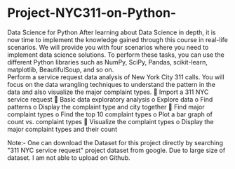 # Project-NYC311-on-Python-
Data Science for Python
After learning about Data Science in depth, it is now time to implement the knowledge gained through this course in real-life scenarios. We will provide you with four scenarios where you need to implement data science solutions. To perform these tasks, you can use the different Python libraries such as NumPy, SciPy, Pandas, scikit-learn, matplotlib, BeautifulSoup, and so on.  
 Perform a service request data analysis of New York City 311 calls. You will focus on the data wrangling techniques to understand the pattern in the data and also visualize the major complaint types. 
	Import a 311 NYC service request
	Basic data exploratory analysis 
o	Explore data
o	Find patterns
o	Display the complaint type and city together
	Find major complaint types
o	Find the top 10 complaint types 
o	Plot a bar graph of count vs. complaint types
	Visualize the complaint types
o	Display the major complaint types and their count

Note:- One can download the Dataset for this project directly by searching "311 NYC service request" project dataset from google.
Due to large size of dataset. I am not able to upload on Github. 
